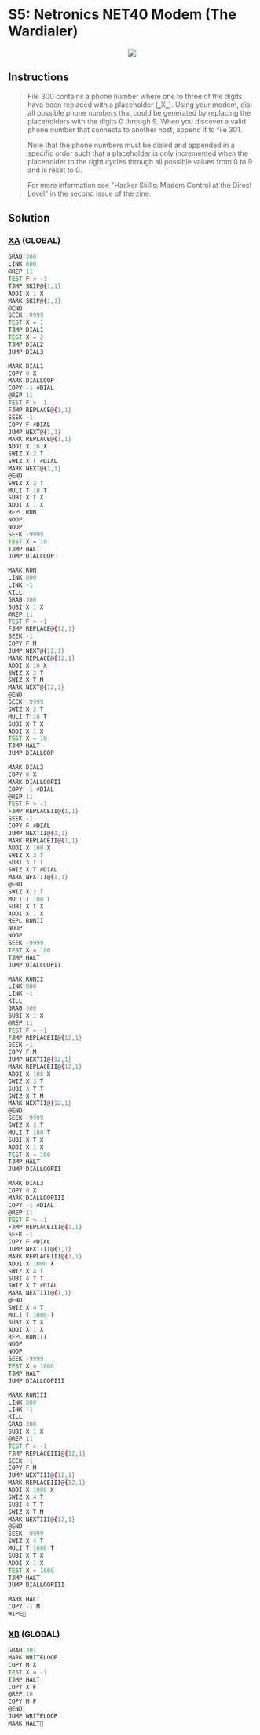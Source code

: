 # S5: Netronics NET40 Modem (The Wardialer)
<div align='center'><img src='PB051.gif' /></div>

## Instructions
>File 300 contains a phone number where one to three of the digits have been replaced with a placeholder (‗X‗). Using your modem, dial all possible phone numbers that could be generated by replacing the placeholders with the digits 0 through 9. When you discover a valid phone number that connects to another host, append it to file 301.
>
>Note that the phone numbers must be dialed and appended in a specific order such that a placeholder is only incremented when the placeholder to the right cycles through all possible values from 0 to 9 and is reset to 0.
>
>For more information see "Hacker Skills: Modem Control at the Direct Level" in the second issue of the zine.

## Solution

### [XA](XA.exa) (GLOBAL)
```asm
GRAB 300
LINK 800
@REP 11
TEST F > -1
TJMP SKIP@{1,1}
ADDI X 1 X
MARK SKIP@{1,1}
@END
SEEK -9999
TEST X = 1
TJMP DIAL1
TEST X = 2
TJMP DIAL2
JUMP DIAL3

MARK DIAL1
COPY 0 X
MARK DIALLOOP
COPY -1 #DIAL
@REP 11
TEST F > -1
FJMP REPLACE@{1,1}
SEEK -1
COPY F #DIAL
JUMP NEXT@{1,1}
MARK REPLACE@{1,1}
ADDI X 10 X
SWIZ X 2 T
SWIZ X T #DIAL
MARK NEXT@{1,1}
@END
SWIZ X 2 T
MULI T 10 T
SUBI X T X
ADDI X 1 X
REPL RUN
NOOP
NOOP
SEEK -9999
TEST X = 10
TJMP HALT
JUMP DIALLOOP

MARK RUN
LINK 800
LINK -1
KILL
GRAB 300
SUBI X 1 X
@REP 11
TEST F > -1
FJMP REPLACE@{12,1}
SEEK -1
COPY F M
JUMP NEXT@{12,1}
MARK REPLACE@{12,1}
ADDI X 10 X
SWIZ X 2 T
SWIZ X T M
MARK NEXT@{12,1}
@END
SEEK -9999
SWIZ X 2 T
MULI T 10 T
SUBI X T X
ADDI X 1 X
TEST X = 10
TJMP HALT
JUMP DIALLOOP

MARK DIAL2
COPY 0 X
MARK DIALLOOPII
COPY -1 #DIAL
@REP 11
TEST F > -1
FJMP REPLACEII@{1,1}
SEEK -1
COPY F #DIAL
JUMP NEXTII@{1,1}
MARK REPLACEII@{1,1}
ADDI X 100 X
SWIZ X 3 T
SUBI 3 T T
SWIZ X T #DIAL
MARK NEXTII@{1,1}
@END
SWIZ X 3 T
MULI T 100 T
SUBI X T X
ADDI X 1 X
REPL RUNII
NOOP
NOOP
SEEK -9999
TEST X = 100
TJMP HALT
JUMP DIALLOOPII

MARK RUNII
LINK 800
LINK -1
KILL
GRAB 300
SUBI X 1 X
@REP 11
TEST F > -1
FJMP REPLACEII@{12,1}
SEEK -1
COPY F M
JUMP NEXTII@{12,1}
MARK REPLACEII@{12,1}
ADDI X 100 X
SWIZ X 3 T
SUBI 3 T T
SWIZ X T M
MARK NEXTII@{12,1}
@END
SEEK -9999
SWIZ X 3 T
MULI T 100 T
SUBI X T X
ADDI X 1 X
TEST X = 100
TJMP HALT
JUMP DIALLOOPII

MARK DIAL3
COPY 0 X
MARK DIALLOOPIII
COPY -1 #DIAL
@REP 11
TEST F > -1
FJMP REPLACEIII@{1,1}
SEEK -1
COPY F #DIAL
JUMP NEXTIII@{1,1}
MARK REPLACEIII@{1,1}
ADDI X 1000 X
SWIZ X 4 T
SUBI 4 T T
SWIZ X T #DIAL
MARK NEXTIII@{1,1}
@END
SWIZ X 4 T
MULI T 1000 T
SUBI X T X
ADDI X 1 X
REPL RUNIII
NOOP
NOOP
SEEK -9999
TEST X = 1000
TJMP HALT
JUMP DIALLOOPIII

MARK RUNIII
LINK 800
LINK -1
KILL
GRAB 300
SUBI X 1 X
@REP 11
TEST F > -1
FJMP REPLACEIII@{12,1}
SEEK -1
COPY F M
JUMP NEXTIII@{12,1}
MARK REPLACEIII@{12,1}
ADDI X 1000 X
SWIZ X 4 T
SUBI 4 T T
SWIZ X T M
MARK NEXTIII@{12,1}
@END
SEEK -9999
SWIZ X 4 T
MULI T 1000 T
SUBI X T X
ADDI X 1 X
TEST X = 1000
TJMP HALT
JUMP DIALLOOPIII

MARK HALT
COPY -1 M
WIPE
```

### [XB](XB.exa) (GLOBAL)
```asm
GRAB 301
MARK WRITELOOP
COPY M X
TEST X = -1
TJMP HALT
COPY X F
@REP 10
COPY M F
@END
JUMP WRITELOOP
MARK HALT
```